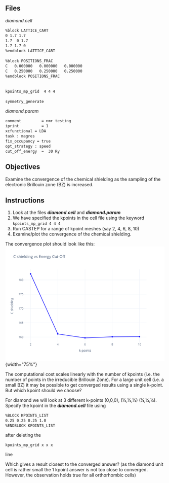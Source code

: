 ## Files

*diamond.cell*

```
%block LATTICE_CART
0 1.7 1.7
1.7  0 1.7
1.7 1.7 0
%endblock LATTICE_CART

%block POSITIONS_FRAC
C   0.000000   0.000000   0.000000
C   0.250000   0.250000   0.250000
%endblock POSITIONS_FRAC


kpoints_mp_grid  4 4 4

symmetry_generate
```
*diamond.param*

```
comment         = nmr testing
iprint          = 1
xcfunctional = LDA
task : magres
fix_occupancy = true
opt_strategy : speed
cut_off_energy  =  30 Ry
```

## Objectives

Examine the convergence of the chemical shielding as the sampling of the electronic Brillouin zone (BZ) is increased.

## Instructions

1. Look at the files ***diamond.cell*** and ***diamond.param***
2. We have specified the kpoints in the cell file using the keyword
`kpoints_mp_grid 4 4 4`
3. Run CASTEP for a range of kpoint meshes (say 2, 4, 6, 8, 10)
4. Examine/plot the convergence of the chemical shielding.

  The convergence plot should look like this:
  <br>
  ![Diamond convergence plot](../img/diamond_convergence.png){width="75%"}

The computational cost scales linearly with the number of kpoints (i.e. the number of points in the irreducible Brillouin Zone). For a large unit cell (i.e. a small BZ) it may be possible to get converged results using a single k-point. But which kpoint should we choose?

For diamond we will look at 3 different k-points (0,0,0), (½,½,½) (¼,¼,¼). Specify the kpoint in the ***diamond.cell*** file using
```
%BLOCK KPOINTS_LIST
0.25 0.25 0.25 1.0
%ENDBLOCK KPOINTS_LIST
```

after deleting the

```
kpoints_mp_grid x x x
```

line

Which gives a result closest to the converged answer?
(as the diamond unit cell is rather small the 1 kpoint answer is not too close to converged. However, the observation holds true for all orthorhombic cells)
